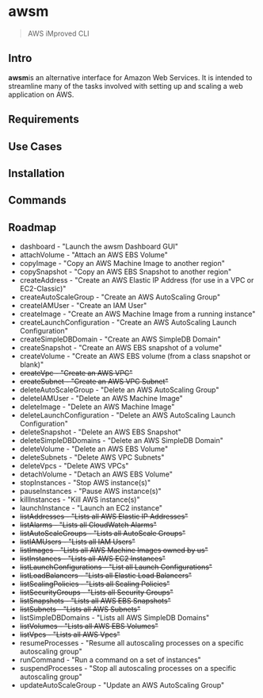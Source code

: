# awsm
> AWS iMproved CLI

## Intro
**awsm**is an alternative interface for Amazon Web Services. It is intended to streamline many of the tasks involved with setting up and scaling a web application on AWS.

## Requirements

## Use Cases

## Installation

## Commands

## Roadmap
* dashboard - "Launch the awsm Dashboard GUI"
* attachVolume - "Attach an AWS EBS Volume"
* copyImage - "Copy an AWS Machine Image to another region"
* copySnapshot - "Copy an AWS EBS Snapshot to another region"
* createAddress - "Create an AWS Elastic IP Address (for use in a VPC or EC2-Classic)"
* createAutoScaleGroup - "Create an AWS AutoScaling Group"
* createIAMUser - "Create an IAM User"
* createImage - "Create an AWS Machine Image from a running instance"
* createLaunchConfiguration - "Create an AWS AutoScaling Launch Configuration"
* createSimpleDBDomain - "Create an AWS SimpleDB Domain"
* createSnapshot - "Create an AWS EBS snapshot of a volume"
* createVolume - "Create an AWS EBS volume (from a class snapshot or blank)"
* ~~createVpc - "Create an AWS VPC"~~
* ~~createSubnet - "Create an AWS VPC Subnet"~~
* deleteAutoScaleGroup - "Delete an AWS AutoScaling Group"
* deleteIAMUser - "Delete an AWS Machine Image"
* deleteImage - "Delete an AWS Machine Image"
* deleteLaunchConfiguration - "Delete an AWS AutoScaling Launch Configuration"
* deleteSnapshot - "Delete an AWS EBS Snapshot"
* deleteSimpleDBDomains - "Delete an AWS SimpleDB Domain"
* deleteVolume - "Delete an AWS EBS Volume"
* deleteSubnets - "Delete AWS VPC Subnets"
* deleteVpcs - "Delete AWS VPCs"
* detachVolume - "Detach an AWS EBS Volume"
* stopInstances - "Stop AWS instance(s)"
* pauseInstances - "Pause AWS instance(s)"
* killInstances - "Kill AWS instance(s)"
* launchInstance - "Launch an EC2 instance"
* ~~listAddresses  - "Lists all AWS Elastic IP Addresses"~~
* ~~listAlarms  - "Lists all CloudWatch Alarms"~~
* ~~listAutoScaleGroups  - "Lists all AutoScale Groups"~~
* ~~listIAMUsers - "Lists all IAM Users"~~
* ~~listImages  - "Lists all AWS Machine Images owned by us"~~
* ~~listInstances  - "Lists all AWS EC2 Instances"~~
* ~~listLaunchConfigurations  - "List all Launch Configurations"~~
* ~~listLoadBalancers  - "Lists all Elastic Load Balancers"~~
* ~~listScalingPolicies  - "Lists all Scaling Policies"~~
* ~~listSecurityGroups  - "Lists all Security Groups"~~
* ~~listSnapshots  - "Lists all AWS EBS Snapshots"~~
* ~~listSubnets  - "Lists all AWS Subnets"~~
* listSimpleDBDomains - "Lists all AWS SimpleDB Domains"
* ~~listVolumes  - "Lists all AWS EBS Volumes"~~
* ~~listVpcs  - "Lists all AWS Vpcs"~~
* resumeProcesses - "Resume all autoscaling processes on a specific autoscaling group"
* runCommand - "Run a command on a set of instances"
* suspendProcesses - "Stop all autoscaling processes on a specific autoscaling group"
* updateAutoScaleGroup - "Update an AWS AutoScaling Group"